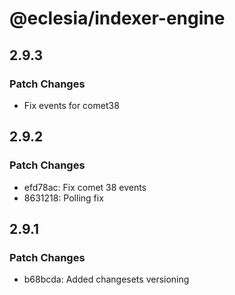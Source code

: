 # @eclesia/indexer-engine

## 2.9.3

### Patch Changes

- Fix events for comet38

## 2.9.2

### Patch Changes

- efd78ac: Fix comet 38 events
- 8631218: Polling fix

## 2.9.1

### Patch Changes

- b68bcda: Added changesets versioning
